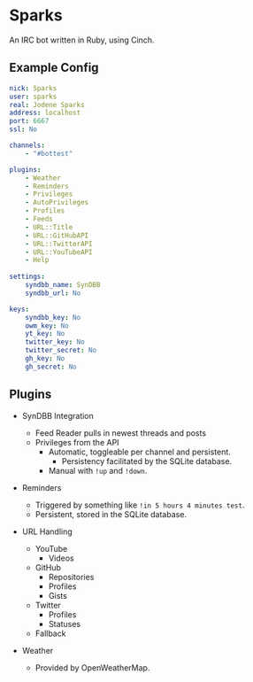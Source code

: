 # Sparks

An IRC bot written in Ruby, using Cinch.

## Example Config

```yaml
nick: Sparks
user: sparks
real: Jodene Sparks
address: localhost
port: 6667
ssl: No

channels:
    - "#bottest"

plugins: 
    - Weather
    - Reminders
    - Privileges
    - AutoPrivileges
    - Profiles
    - Feeds
    - URL::Title
    - URL::GitHubAPI
    - URL::TwitterAPI
    - URL::YouTubeAPI
    - Help
    
settings:
    syndbb_name: SynDBB
    syndbb_url: No

keys:
    syndbb_key: No
    owm_key: No
    yt_key: No
    twitter_key: No
    twitter_secret: No
    gh_key: No
    gh_secret: No
```

## Plugins

* SynDBB Integration
	* Feed Reader pulls in newest threads and posts
	* Privileges from the API
		* Automatic, toggleable per channel and persistent.
			* Persistency facilitated by the SQLite database.
		* Manual with `!up` and `!down`.

* Reminders
	* Triggered by something like `!in 5 hours 4 minutes test`.
	* Persistent, stored in the SQLite database.

* URL Handling
	* YouTube
		* Videos
	* GitHub
		* Repositories
		* Profiles
		* Gists
	* Twitter
		* Profiles
		* Statuses
	* Fallback

* Weather
	* Provided by OpenWeatherMap.
